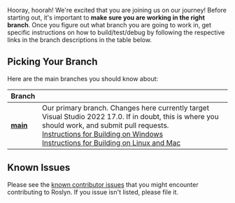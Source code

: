 Hooray, hoorah! We're excited that you are joining us on our journey! Before starting out, it's important to **make sure you are working in the right branch**. Once you figure out what branch you are going to work in, get specific instructions on how to build/test/debug by following the respective links in the branch descriptions in the table below. 

## Picking Your Branch
Here are the main branches you should know about:

| Branch |       |
| ------ | ----- | 
| [**main**](https://github.com/dotnet/roslyn/tree/main) | Our primary branch. Changes here currently target Visual Studio 2022 17.0. If in doubt, this is where you should work, and submit pull requests. <br/>[Instructions for Building on Windows](https://github.com/dotnet/roslyn/blob/main/docs/contributing/Building,%20Debugging,%20and%20Testing%20on%20Windows.md) <br/>[Instructions for Building on Linux and Mac](https://github.com/dotnet/roslyn/blob/main/docs/infrastructure/cross-platform.md) |

## Known Issues
Please see the [known contributor issues](https://github.com/dotnet/roslyn/labels/Contributor%20Pain) that you might encounter contributing to Roslyn. If you issue isn't listed, please file it.
